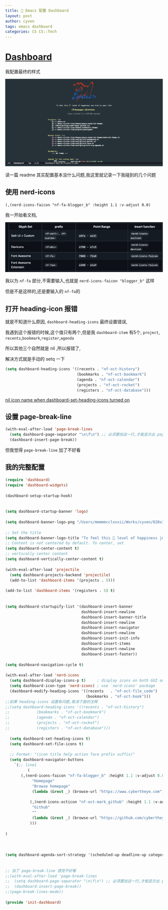 ```yaml
---
title: 🧀 Emacs 配置 Dashboard
layout: post
author: cyven
tags: emacs dashboard
categories: CS CS::Tech
---
```





# [Dashboard](https://github.com/emacs-dashboard/emacs-dashboard?tab=readme-ov-file)

我配置最终的样式

![2025-02-09-22-31-50-screenshoot.png](../assets/img/2025-02-09-22-31-50-screenshoot.png)


读一篇 readme 其实配置基本没什么问题,我这里就记录一下我碰到的几个问题

## 使用 nerd-icons

`(,(nerd-icons-faicon "nf-fa-blogger_b" :height 1.1 :v-adjust 0.0)`

我一开始看文档,

![2025-02-10-00-18-37-screenshoot.png](../assets/img/2025-02-10-00-18-37-screenshoot.png)

我以为 `nf-fa` 部分,不需要输入,也就是 `nerd-icons-faicon "blogger_b"` 这样

但是不是这样的,还是要输入的 `nf-fa`的



## 打开 heading-icon 报错

就是不知道什么原因, `dashboard-heading-icons` 最终设置错误,

我遇到这个报错的时候,这个值只有两个,但是我 `dashboard-item` 有5个, `project`, `recents`,`bookmark`,`register`,`agenda`

所以其他三个自然就是 nil ,所以报错了,

解决方式就是手动的 setq 一下

```lisp
(setq dashboard-heading-icons '((recents . "nf-oct-history")
	                            (bookmarks . "nf-oct-bookmark")
                				(agenda . "nf-oct-calendar")
				                (projects . "nf-oct-rocket")
				                (registers . "nf-oct-database")))
```
[nil icon name when dashboard-set-heading-icons turned on](https://github.com/emacs-dashboard/emacs-dashboard/issues/459)

## 设置 page-break-line

```lisp
(with-eval-after-load 'page-break-lines
  (setq dashboard-page-separator "\n\f\n") ;; 必须要加这一行,才能显示出 page line
  (dashboard-insert-page-break))
```

但我觉得 `page-break-line` 加了不好看



## 我的完整配置

```lisp
(require 'dashboard)
(require 'dashboard-widgets)

(dashboard-setup-startup-hook)


(setq dashboard-startup-banner 'logo)

(setq dashboard-banner-logo-png "/Users/mmmmmcclxxvii/Works/cyven/820x312.png")

;; Set the title
(setq dashboard-banner-logo-title "To feel this 🧗 level of happiness just one time in your life")
;; Content is not centered by default. To center, set
(setq dashboard-center-content t)
;; vertically center content
(setq dashboard-vertically-center-content t)

(with-eval-after-load 'projectile
  (setq dashboard-projects-backend 'projectile)
  (add-to-list 'dashboard-items '(projects . 5)))

(add-to-list 'dashboard-items '(registers . 5) t)


(setq dashboard-startupify-list '(dashboard-insert-banner
                                  dashboard-insert-newline
                                  dashboard-insert-banner-title
                                  dashboard-insert-newline
                                  dashboard-insert-navigator
                                  dashboard-insert-newline
                                  dashboard-insert-init-info
                                  dashboard-insert-items
                                  dashboard-insert-newline
                                  dashboard-insert-footer))

(setq dashboard-navigation-cycle t)

(with-eval-after-load 'nerd-icons
  (setq dashboard-display-icons-p t)     ; display icons on both GUI and terminal
  (setq dashboard-icon-type 'nerd-icons) ; use `nerd-icons' package
  (dashboard-modify-heading-icons '((recents   . "nf-oct-file_code")
                                    (bookmarks . "nf-oct-book")))
;;如果 heading-icons 设置有问题,取消下面的注释
;;(setq dashboard-heading-icons '((recents . "nf-oct-history")
;;			  (bookmarks . "nf-oct-bookmark")
;;			  (agenda . "nf-oct-calendar")
;;			  (projects . "nf-oct-rocket")
;;			  (registers . "nf-oct-database")))

  (setq dashboard-set-heading-icons t)
  (setq dashboard-set-file-icons t)

  ;; Format: "(icon title help action face prefix suffix)"
  (setq dashboard-navigator-buttons
	`(;; line1
          (
	   (,(nerd-icons-faicon "nf-fa-blogger_b" :height 1.1 :v-adjust 0.0)
            "Homepage"
            "Browse homepage"
            (lambda (&rest _) (browse-url "https://www.cybertheye.com")))

           (,(nerd-icons-octicon "nf-oct-mark_github" :height 1.1 :v-adjust 0.0)
            "Github"
            ""
            (lambda (&rest _) (browse-url "https://github.com/cybertheye")))
           )))

)



(setq dashboard-agenda-sort-strategy '(scheduled-up deadline-up category-keep priority-down))


;; 加了 page-break-line 感觉不好看
;;(with-eval-after-load 'page-break-lines
;;  (setq dashboard-page-separator "\n\f\n") ;; 必须要加这一行,才能显示出 page line
;;  (dashboard-insert-page-break))
;;(page-break-lines-mode))

(provide 'init-dashboard)

```
